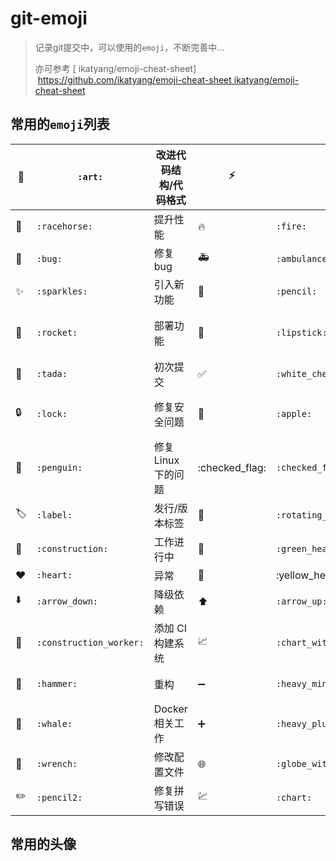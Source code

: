 # git-emoji

> 记录git提交中，可以使用的`emoji`，不断完善中...
>
> 亦可参考 [ ikatyang/emoji-cheat-sheet]​ https://github.com/ikatyang/emoji-cheat-sheet ikatyang/emoji-cheat-sheet

## 常用的`emoji`列表

| 🎨    | `:art:`                 | 改进代码结构/代码格式 | ⚡️              | `:zap:`                      | 提升性能              |
| ---- | ----------------------- | --------------------- | -------------- | ---------------------------- | --------------------- |
| 🐎    | `:racehorse:`           | 提升性能              | 🔥              | `:fire:`                     | 移除代码或文件        |
| 🐛    | `:bug:`                 | 修复 bug              | 🚑              | `:ambulance:`                | 重要补丁              |
| ✨    | `:sparkles:`            | 引入新功能            | 📝              | `:pencil:`                   | 撰写文档              |
| 🚀    | `:rocket:`              | 部署功能              | 💄              | `:lipstick:`                 | 更新 UI 和样式文件    |
| 🎉    | `:tada:`                | 初次提交              | ✅              | `:white_check_mark:`         | 增加测试              |
| 🔒    | `:lock:`                | 修复安全问题          | 🍎              | `:apple:`                    | 修复 macOS 下的问题   |
| 🐧    | `:penguin:`             | 修复 Linux 下的问题   | :checked_flag: | `:checked_flag:`             | 修复 Windows 下的问题 |
| 🏷    | `:label:`               | 发行/版本标签         | 🚨              | `:rotating_light:`           | 移除 linter警告       |
| 🚧    | `:construction:`        | 工作进行中            | 💚              | `:green_heart:`              | 修复 CI 构建问题      |
| ❤️    | `:heart:`               | 异常                  | 💛              | :yellow_heart                | 警告                  |
| ⬇️    | `:arrow_down:`          | 降级依赖              | ⬆️              | `:arrow_up:`                 | 升级依赖              |
| 👷    | `:construction_worker:` | 添加 CI 构建系统      | 📈              | `:chart_with_upwards_trend:` | 添加报表              |
| 🔨    | `:hammer:`              | 重构                  | ➖              | `:heavy_minus_sign:`         | 减少一个依赖          |
| 🐳    | `:whale:`               | Docker 相关工作       | ➕              | `:heavy_plus_sign:`          | 增加依赖              |
| 🔧    | `:wrench:`              | 修改配置文件          | 🌐              | `:globe_with_meridians:`     | 国际化                |
| ✏️    | `:pencil2:`             | 修复拼写错误          | 💹              | `:chart:`                    | 报表                  |

## 常用的头像

